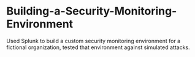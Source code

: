 # Building-a-Security-Monitoring-Environment
Used Splunk to build a custom security monitoring environment for a fictional organization, tested that environment against simulated attacks.
